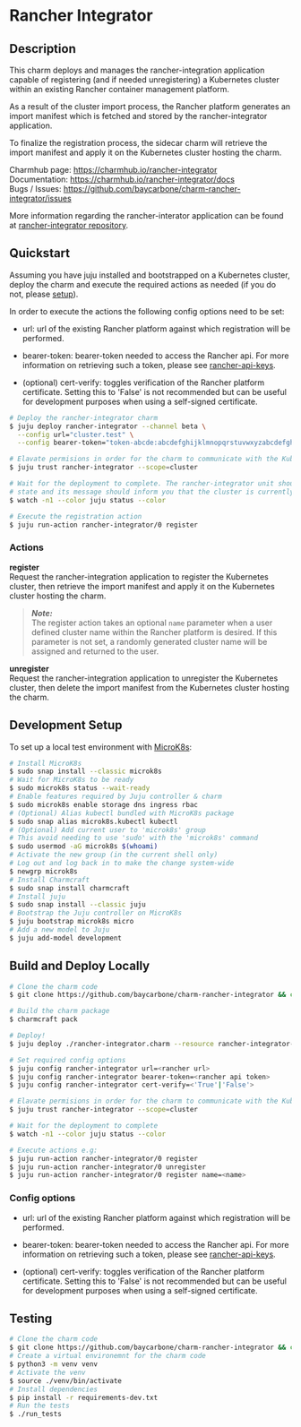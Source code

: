 # Rancher Integrator

## Description

This charm deploys and manages the rancher-integration application capable of registering (and if 
needed unregistering) a Kubernetes cluster within an existing Rancher container management 
platform.  
  
As a result of the cluster import process, the Rancher platform generates an import manifest which 
is fetched and stored by the rancher-integrator application.  

To finalize the registration process, the sidecar charm will retrieve the import manifest and 
apply it on the Kubernetes cluster hosting the charm.

Charmhub page: https://charmhub.io/rancher-integrator  
Documentation: https://charmhub.io/rancher-integrator/docs  
Bugs / Issues: https://github.com/baycarbone/charm-rancher-integrator/issues

More information regarding the rancher-interator application can be found at 
[rancher-integrator repository](https://github.com/baycarbone/rancher-integrator).

## Quickstart

Assuming you have juju installed and bootstrapped on a Kubernetes cluster, deploy the charm and 
execute the required actions as needed (if you do not, please [setup](#development-setup)).

In order to execute the actions the following config options need to be set:
- url: url of the existing Rancher platform against which registration will be performed.

- bearer-token: bearer-token needed to access the Rancher api. For more information on retrieving
such a token, please see [rancher-api-keys](https://rancher.com/docs/rancher/v2.5/en/user-settings/api-keys/).

- (optional) cert-verify: toggles verification of the Rancher platform certificate. Setting this to
 'False' is not recommended but can be useful for development purposes when using a self-signed 
 certificate.

```bash
# Deploy the rancher-integrator charm
$ juju deploy rancher-integrator --channel beta \
  --config url="cluster.test" \
  --config bearer-token="token-abcde:abcdefghijklmnopqrstuvwxyzabcdefghijklmnopqrstuvwxyzab"

# Elavate permisions in order for the charm to communicate with the Kubernetes API
$ juju trust rancher-integrator --scope=cluster

# Wait for the deployment to complete. The rancher-integrator unit should be in 'active idle' 
# state and its message should inform you that the cluster is currently not registered.
$ watch -n1 --color juju status --color

# Execute the registration action
$ juju run-action rancher-integrator/0 register
```

### Actions

**register**  
Request the rancher-integration application to register the Kubernetes cluster, then retrieve 
the import manifest and apply it on the Kubernetes cluster hosting the charm.

> **_Note:_**  
The register action takes an optional ```name``` parameter when a user defined cluster name 
within the Rancher platform is desired. If this parameter is not set, a randomly generated cluster 
name will be assigned and returned to the user.

**unregister**  
Request the rancher-integration application to unregister the Kubernetes cluster, then delete the 
import manifest from the Kubernetes cluster hosting the charm.

## Development Setup

To set up a local test environment with [MicroK8s](https://microk8s.io):

```bash
# Install MicroK8s
$ sudo snap install --classic microk8s
# Wait for MicroK8s to be ready
$ sudo microk8s status --wait-ready
# Enable features required by Juju controller & charm
$ sudo microk8s enable storage dns ingress rbac
# (Optional) Alias kubectl bundled with MicroK8s package
$ sudo snap alias microk8s.kubectl kubectl
# (Optional) Add current user to 'microk8s' group
# This avoid needing to use 'sudo' with the 'microk8s' command
$ sudo usermod -aG microk8s $(whoami)
# Activate the new group (in the current shell only)
# Log out and log back in to make the change system-wide
$ newgrp microk8s
# Install Charmcraft
$ sudo snap install charmcraft
# Install juju
$ sudo snap install --classic juju
# Bootstrap the Juju controller on MicroK8s
$ juju bootstrap microk8s micro
# Add a new model to Juju
$ juju add-model development
```

## Build and Deploy Locally

```bash
# Clone the charm code
$ git clone https://github.com/baycarbone/charm-rancher-integrator && cd charm-rancher-integrator

# Build the charm package
$ charmcraft pack

# Deploy!
$ juju deploy ./rancher-integrator.charm --resource rancher-integrator-image=baycarbone/rancher-integrator:latest

# Set required config options
$ juju config rancher-integrator url=<rancher url>
$ juju config rancher-integrator bearer-token=<rancher api token>
$ juju config rancher-integrator cert-verify=<'True'|'False'>

# Elavate permisions in order for the charm to communicate with the Kubernetes API
$ juju trust rancher-integrator --scope=cluster

# Wait for the deployment to complete
$ watch -n1 --color juju status --color

# Execute actions e.g:
$ juju run-action rancher-integrator/0 register
$ juju run-action rancher-integrator/0 unregister
$ juju run-action rancher-integrator/0 register name=<name>
```
### Config options
- url: url of the existing Rancher platform against which registration will be performed.

- bearer-token: bearer-token needed to access the Rancher api. For more information on retrieving
such a token, please see [rancher-api-keys](https://rancher.com/docs/rancher/v2.5/en/user-settings/api-keys/).

- (optional) cert-verify: toggles verification of the Rancher platform certificate. Setting this to
 'False' is not recommended but can be useful for development purposes when using a self-signed 
 certificate.

## Testing

```bash
# Clone the charm code
$ git clone https://github.com/baycarbone/charm-rancher-integrator && cd charm-rancher-integrator
# Create a virtual environemnt for the charm code
$ python3 -m venv venv
# Activate the venv
$ source ./venv/bin/activate
# Install dependencies
$ pip install -r requirements-dev.txt
# Run the tests
$ ./run_tests
```